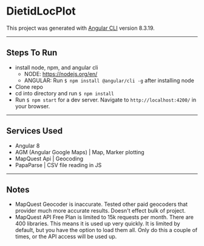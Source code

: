 # DietidLocPlot

This project was generated with [Angular CLI](https://github.com/angular/angular-cli) version 8.3.19.

<hr>

## Steps To Run

* install node, npm, and angular cli
  * NODE: https://nodejs.org/en/
  * ANGULAR: Run `$ npm install @angular/cli -g` after installing node
* Clone repo
* cd into directory and run `$ npm install`
* Run `$ npm start` for a dev server. Navigate to `http://localhost:4200/` in your browser.

<hr>

## Services Used
* Angular 8
* AGM (Angular Google Maps) | Map, Marker plotting
* MapQuest Api | Geocoding
* PapaParse | CSV file reading in JS

<hr>

## Notes
* MapQuest Geocoder is inaccurate. Tested other paid geocoders that provider much more accurate results. Doesn't effect bulk of project.
* MapQuest API Free Plan is limited to 15k requests per month. There are 400 libraries. This means it is used up very quickly. It is limited by default, but you have the option to load them all. Only do this a couple of times, or the API access will be used up.